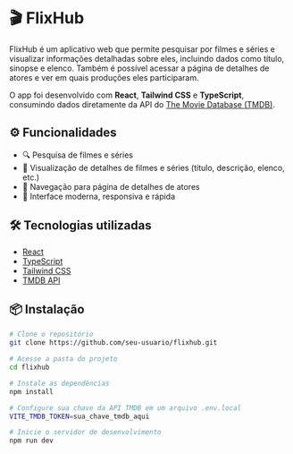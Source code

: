# 🎬 FlixHub

FlixHub é um aplicativo web que permite pesquisar por filmes e séries e visualizar informações detalhadas sobre eles, incluindo dados como título, sinopse e elenco. Também é possível acessar a página de detalhes de atores e ver em quais produções eles participaram.

O app foi desenvolvido com **React**, **Tailwind CSS** e **TypeScript**, consumindo dados diretamente da API do [The Movie Database (TMDB)](https://www.themoviedb.org/).

## ⚙️ Funcionalidades

- 🔍 Pesquisa de filmes e séries
- 📄 Visualização de detalhes de filmes e séries (título, descrição, elenco, etc.)
- 🧑 Navegação para página de detalhes de atores
- 💅 Interface moderna, responsiva e rápida

## 🛠️ Tecnologias utilizadas

- [React](https://reactjs.org/)
- [TypeScript](https://www.typescriptlang.org/)
- [Tailwind CSS](https://tailwindcss.com/)
- [TMDB API](https://www.themoviedb.org/)

## 📦 Instalação

```bash
# Clone o repositório
git clone https://github.com/seu-usuario/flixhub.git

# Acesse a pasta do projeto
cd flixhub

# Instale as dependências
npm install

# Configure sua chave da API TMDB em um arquivo .env.local
VITE_TMDB_TOKEN=sua_chave_tmdb_aqui

# Inicie o servidor de desenvolvimento
npm run dev
